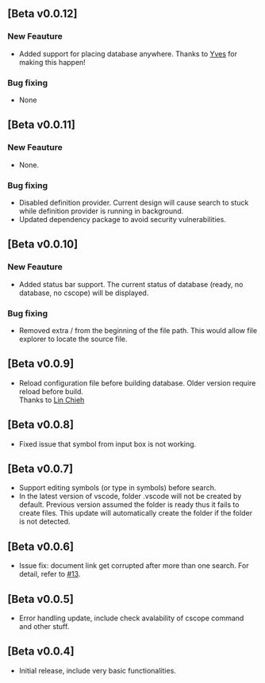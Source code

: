 ## [Beta v0.0.12]
### New Feauture
- Added support for placing database anywhere. Thanks to [Yves](https://github.com/ydeweerdt) for making this happen!

### Bug fixing
- None

## [Beta v0.0.11]
### New Feauture
- None.

### Bug fixing
- Disabled definition provider. Current design will cause search to stuck while definition provider is running in background.
- Updated dependency package to avoid security vulnerabilities.

## [Beta v0.0.10]
### New Feauture
- Added status bar support. The current status of database (ready, no database, no cscope) will be displayed.

### Bug fixing
- Removed extra / from the beginning of the file path. This would allow file explorer to locate the source file.

## [Beta v0.0.9]
- Reload configuration file before building database. Older version require reload before build. <br>
  Thanks to [Lin Chieh](https://github.com/jaycetyle)

## [Beta v0.0.8]
- Fixed issue that symbol from input box is not working.

## [Beta v0.0.7]
- Support editing symbols (or type in symbols) before search.
- In the latest version of vscode, folder .vscode will not be created by default. Previous version assumed the folder is ready thus it fails to create files. This update will automatically create the folder if the folder is not detected.

## [Beta v0.0.6]
- Issue fix: document link get corrupted after more than one search. For detail, refer to [#13](https://github.com/xulion/scope4code/issues/13).

## [Beta v0.0.5]
- Error handling update, include check avalability of cscope command and other stuff.

## [Beta v0.0.4]
- Initial release, include very basic functionalities.
